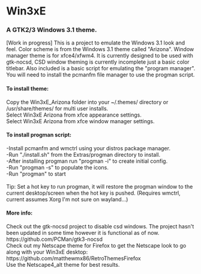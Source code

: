 # Win3xE
<h3>A GTK2/3 Windows 3.1 theme.</h3>
[Work in progress]
This is a project to emulate the Windows 3.1 look and feel. Color scheme is from the Windows 3.1 theme called "Arizona".
Window manager theme is for xfce4/xfwm4. It is currently designed to be used with gtk-nocsd, CSD window theming
is currently incomplete just a basic color titlebar. Also included is a basic script for emulating the "program manager".
You will need to install the pcmanfm file manager to use the progman script.

<h4>To install theme:</h4>
Copy the Win3xE_Arizona folder into your ~/.themes/ directory or /usr/share/themes/ for multi user installs.<br>
Select Win3xE Arizona from xfce appearance settings.<br>
Select Win3xE Arizona from xfce window manager settings.<br>

<h4>To install progman script:</h4>
-Install pcmanfm and wmctrl using your distros package manager.<br>
-Run "./install.sh" from the Extras/progman directory to install.<br>
-After installing progman run "progman -i" to create initial config.<br>
-Run "progman -s" to populate the icons.<br>
-Run "progman" to start<br><br>
Tip: Set a hot key to run progman, it will restore the progman window to the current desktop/screen when the hot key is pushed. (Requires wmctrl, current assumes Xorg I'm not sure on wayland...)

<h4>More info:</h4>
Check out the gtk-nocsd project to disable csd windows. The project hasn't been updated in some time however it is functional as of now. https://github.com/PCMan/gtk3-nocsd<br>
Check out my Netscape theme for Firefox to get the Netscape look to go along with your Win3xE desktop:<br>https://github.com/matthewmx86/RetroThemesFirefox<br>
Use the Netscape4_alt theme for best results.
